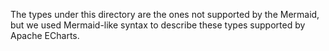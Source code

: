 The types under this directory are the ones not supported by the Mermaid, but we used Mermaid-like syntax to describe these types supported by Apache ECharts.
